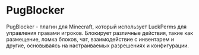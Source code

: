 # PugBlocker
PugBlocker - плагин для Minecraft, который использует LuckPerms для управления правами игроков. Блокирует различные действия, такие как размещение, ломка блоков, чат, взаимодействие с инвентарем и другие, основываясь на настраиваемых разрешениях и конфигурации.
